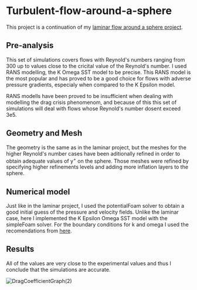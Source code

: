 # Turbulent-flow-around-a-sphere

This project is a continuation of my [laminar flow around a sphere project](https://github.com/Pavlord98/Laminar-flow-around-a-sphere).

## Pre-analysis

This set of simulations covers flows with Reynold's numbers ranging from 300 up to values close to the cricital value of the Reynold's number. I used RANS modelling, the K Omega SST model to be precise. This RANS model is the most popular and has proved to be a good choice for flows with adverse pressure gradients, especialy when compared to the K Epsilon model. 

RANS modells have been proved to be insufficient when dealing with modelling the drag crisis phenomenom, and because of this this set of simulations will deal with flows whose Reynold's number dosent exceed 3e5. 

## Geometry and Mesh

The geometry is the same as in the laminar project, but the meshes for the higher Reynold's number cases have been aditionally refined in order to obtain adequate values of y<sup>+</sup> on the sphere. Those meshes were refined by specifying higher refinements levels and adding more inflation layers to the sphere.

## Numerical model

Just like in the laminar project, I used the potentialFoam solver to obtain a good initial guess of the pressure and velocity fields. Unlike the laminar case, here I implemented the K Epsilon Omega SST model with the simpleFoam solver. 
For the boundary conditions for k and omega I used the recomendations from [here](https://turbmodels.larc.nasa.gov/sst.html).

## Results

All of the values are very close to the experimental values and thus I conclude that the simulations are accurate.

![DragCoefficientGraph(2)](https://user-images.githubusercontent.com/84512701/217027083-a036cf2b-db6b-40f3-a1fe-0382c60502a9.png)
